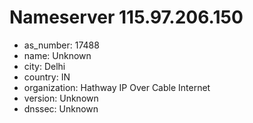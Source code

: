 # Nameserver 115.97.206.150

* as_number: 17488
* name: Unknown
* city: Delhi
* country: IN
* organization: Hathway IP Over Cable Internet
* version: Unknown
* dnssec: Unknown
